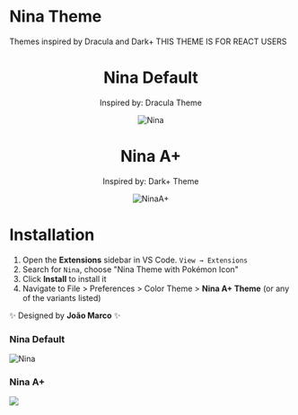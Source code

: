 # Nina Theme
Themes inspired by Dracula and Dark+
THIS THEME IS FOR REACT USERS

<div align="center">

# Nina Default

Inspired by: Dracula Theme

![Nina](https://i.ibb.co/YDcpbVm/nina.png)

# Nina A+

Inspired by: Dark+ Theme

![NinaA+](https://i.ibb.co/pfY3qdf/ninaplus.png)

</div>

# Installation

1. Open the **Extensions** sidebar in VS Code. `View → Extensions`
1. Search for `Nina`, choose "Nina Theme with Pokémon Icon"
1. Click **Install** to install it
1. Navigate to File > Preferences > Color Theme > **Nina A+ Theme** (or any of the variants listed)

✨ Designed by **João Marco** ✨
<h3>Nina Default</h3>
<img src="https://i.ibb.co/YDcpbVm/nina.png" alt="Nina"/>
<h3>Nina A+</h2>
<img src="https://i.ibb.co/pfY3qdf/ninaplus.png" alt"NinaPlus" />
